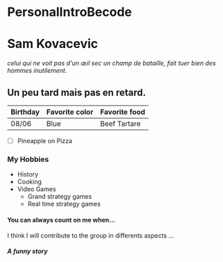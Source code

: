 # PersonalIntroBecode
# Sam Kovacevic
*celui qui ne voit pas d'un œil sec un champ de bataille, fait tuer bien des hommes inutilement.*
## Un peu tard mais pas en retard.
| Birthday | Favorite color | Favorite food |
| ----------- | ----------- | ----------- |
| 08/06 | Blue | Beef Tartare |
- [ ] Pineapple on Pizza
### My Hobbies

- History
- Cooking
- Video Games
    - Grand strategy games
    - Real time strategy games

#### You can always count on me when...

I think I will contribute to the group in differents aspects ...

##### A funny story


